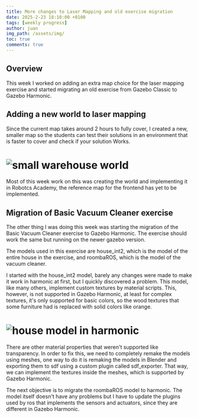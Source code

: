 ```yaml
---
title: More changes to Laser Mapping and old exercise migration
date: 2025-2-23 18:10:00 +0100
tags: [weekly progress]
author: juan
img_path: /assets/img/
toc: true
comments: true
---
```


## Overview

This week I worked on adding an extra map choice for the laser mapping exercise and started migrating an old exercise from Gazebo Classic to Gazebo Harmonic.

## Adding a new world to laser mapping

Since the current map takes around 2 hours to fully cover, I created a new, smaller map so the students can test their solutions in an environment that is faster to cover and check if your solution Works.

# <img src="small_warehouse.png" alt="small warehouse world">

Most of this week work on this was creating the world and implementing it in Robotcs Academy, the reference map for the frontend has yet to be implemented.

## Migration of Basic Vacuum Cleaner exercise

The other thing I was doing this week was starting the migration of the Basic Vacuum Cleaner exercise to Gazebo Harmonic. The exercise should work the same but running on the newer gazebo version.

The models used in this exercise are house_int2, which is the model of the entire house in the exercise, and roombaROS, which is the model of the vacuum cleaner.

I started with the house_int2 model, barely any changes were made to make it work in harmonic at first, but I quickly discovered a problem. This model, like many others, implement custom textures by material scripts. This, however, is not supported in Gazebo Harmonic, at least for complex textures, it's only supported for basic colors, so the wood textures that some furniture had is replaced with solid colors like orange.

# <img src="harmonic_house_int.png" alt="house model in harmonic">

There are other material properties that weren't supported like transparency.
In order to fix this, we need to completely remake the models using meshes, one way to do it is remaking the models in Blender and exporting them to sdf using a custom plugin called sdf_exporter. That way, we can implement the textures inside the meshes, which is supported by Gazebo Harmonic.

The next objective is to migrate the roombaROS model to harmonic. The model itself doesn't have any problems but I have to update the plugins used by ros that implements the sensors and actuators, since they are different in Gazebo Harmonic.